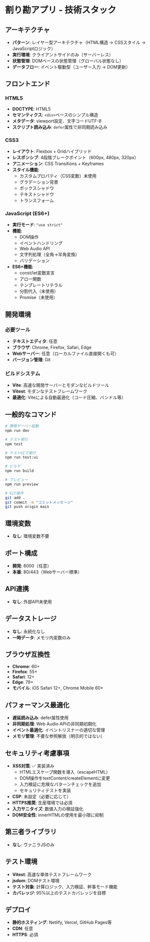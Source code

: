 # 割り勘アプリ - 技術スタック

## アーキテクチャ
- **パターン**: レイヤー型アーキテクチャ（HTML構造 → CSSスタイル → JavaScriptロジック）
- **実行環境**: クライアントサイドのみ（サーバーレス）
- **状態管理**: DOMベースの状態管理（グローバル状態なし）
- **データフロー**: イベント駆動型（ユーザー入力 → DOM更新）

## フロントエンド
### HTML5
- **DOCTYPE**: HTML5
- **セマンティクス**: `<div>`ベースのシンプル構造
- **メタデータ**: viewport設定、文字コードUTF-8
- **スクリプト読み込み**: `defer`属性で非同期読み込み

### CSS3
- **レイアウト**: Flexbox + Gridハイブリッド
- **レスポンシブ**: 4段階ブレークポイント（600px, 480px, 320px）
- **アニメーション**: CSS Transitions + Keyframes
- **スタイル機能**:
  - カスタムプロパティ（CSS変数）未使用
  - グラデーション背景
  - ボックスシャドウ
  - テキストシャドウ
  - トランスフォーム

### JavaScript (ES6+)
- **実行モード**: `"use strict"`
- **機能**:
  - DOM操作
  - イベントハンドリング
  - Web Audio API
  - 文字列処理（全角→半角変換）
  - バリデーション
- **ES6+機能**:
  - const/let変数宣言
  - アロー関数
  - テンプレートリテラル
  - 分割代入（未使用）
  - Promise（未使用）

## 開発環境
### 必要ツール
- **テキストエディタ**: 任意
- **ブラウザ**: Chrome, Firefox, Safari, Edge
- **Webサーバー**: 任意（ローカルファイル直接開くも可）
- **バージョン管理**: Git

### ビルドシステム
- **Vite**: 高速な開発サーバーとモダンなビルドツール
- **Vitest**: モダンなテストフレームワーク
- **最適化**: Viteによる自動最適化（コード圧縮、バンドル等）

## 一般的なコマンド
```bash
# 開発サーバー起動
npm run dev

# テスト実行
npm test

# テストUIで実行
npm run test:ui

# ビルド
npm run build

# プレビュー
npm run preview

# Git操作
git add .
git commit -m "コミットメッセージ"
git push origin main
```

## 環境変数
- **なし**: 環境変数不要

## ポート構成
- **開発**: 8000（任意）
- **本番**: 80/443（Webサーバー標準）

## API連携
- **なし**: 外部API未使用

## データストレージ
- **なし**: 永続化なし
- **一時データ**: メモリ内変数のみ

## ブラウザ互換性
- **Chrome**: 60+
- **Firefox**: 55+
- **Safari**: 12+
- **Edge**: 79+
- **モバイル**: iOS Safari 12+, Chrome Mobile 60+

## パフォーマンス最適化
- **遅延読み込み**: defer属性使用
- **非同期処理**: Web Audio APIの非同期初期化
- **イベント最適化**: イベントリスナーの適切な管理
- **メモリ管理**: 不要な参照解放（明示的ではない）

## セキュリティ考慮事項
- **XSS対策**: ✅ 実装済み
  - HTMLエスケープ関数を導入（escapeHTML）
  - DOM操作をtextContent/createElementに変更
  - 入力検証に危険なパターンチェックを追加
  - セキュリティテストを実装
- **CSP**: 未設定（必要に応じて）
- **HTTPS推奨**: 生産環境では必須
- **入力サニタイズ**: 数値入力の検証強化
- **DOM安全性**: innerHTMLの使用を最小限に抑制

## 第三者ライブラリ
- **なし**: ヴァニラJSのみ

## テスト環境
- **Vitest**: 高速な単体テストフレームワーク
- **jsdom**: DOMテスト環境
- **テスト対象**: 計算ロジック、入力検証、幹事モード機能
- **カバレッジ**: 95%以上のテストカバレッジを目標

## デプロイ
- **静的ホスティング**: Netlify, Vercel, GitHub Pages等
- **CDN**: 任意
- **HTTPS**: 必須
